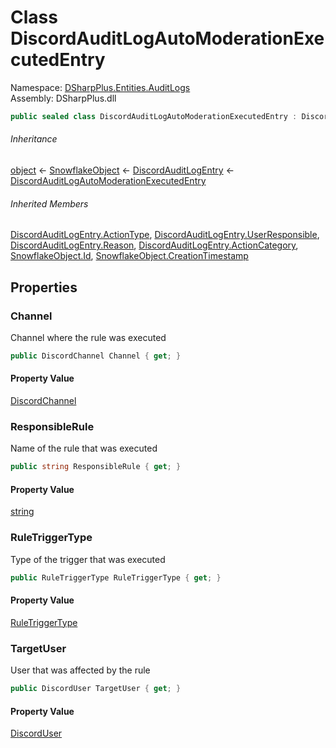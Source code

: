 # Class DiscordAuditLogAutoModerationExecutedEntry

Namespace: [DSharpPlus.Entities.AuditLogs](DSharpPlus.Entities.AuditLogs.md)  
Assembly: DSharpPlus.dll

```csharp
public sealed class DiscordAuditLogAutoModerationExecutedEntry : DiscordAuditLogEntry
```

###### Inheritance

[object](https://learn.microsoft.com/dotnet/api/system.object) ← 
[SnowflakeObject](DSharpPlus.Entities.SnowflakeObject.md) ← 
[DiscordAuditLogEntry](DSharpPlus.Entities.AuditLogs.DiscordAuditLogEntry.md) ← 
[DiscordAuditLogAutoModerationExecutedEntry](DSharpPlus.Entities.AuditLogs.DiscordAuditLogAutoModerationExecutedEntry.md)

###### Inherited Members

[DiscordAuditLogEntry.ActionType](DSharpPlus.Entities.AuditLogs.DiscordAuditLogEntry.md\#DSharpPlus\_Entities\_AuditLogs\_DiscordAuditLogEntry\_ActionType), 
[DiscordAuditLogEntry.UserResponsible](DSharpPlus.Entities.AuditLogs.DiscordAuditLogEntry.md\#DSharpPlus\_Entities\_AuditLogs\_DiscordAuditLogEntry\_UserResponsible), 
[DiscordAuditLogEntry.Reason](DSharpPlus.Entities.AuditLogs.DiscordAuditLogEntry.md\#DSharpPlus\_Entities\_AuditLogs\_DiscordAuditLogEntry\_Reason), 
[DiscordAuditLogEntry.ActionCategory](DSharpPlus.Entities.AuditLogs.DiscordAuditLogEntry.md\#DSharpPlus\_Entities\_AuditLogs\_DiscordAuditLogEntry\_ActionCategory), 
[SnowflakeObject.Id](DSharpPlus.Entities.SnowflakeObject.md\#DSharpPlus\_Entities\_SnowflakeObject\_Id), 
[SnowflakeObject.CreationTimestamp](DSharpPlus.Entities.SnowflakeObject.md\#DSharpPlus\_Entities\_SnowflakeObject\_CreationTimestamp)

## Properties

### <a id="DSharpPlus_Entities_AuditLogs_DiscordAuditLogAutoModerationExecutedEntry_Channel"></a>Channel

Channel where the rule was executed

```csharp
public DiscordChannel Channel { get; }
```

#### Property Value

[DiscordChannel](DSharpPlus.Entities.DiscordChannel.md)

### <a id="DSharpPlus_Entities_AuditLogs_DiscordAuditLogAutoModerationExecutedEntry_ResponsibleRule"></a>ResponsibleRule

Name of the rule that was executed

```csharp
public string ResponsibleRule { get; }
```

#### Property Value

[string](https://learn.microsoft.com/dotnet/api/system.string)

### <a id="DSharpPlus_Entities_AuditLogs_DiscordAuditLogAutoModerationExecutedEntry_RuleTriggerType"></a>RuleTriggerType

Type of the trigger that was executed

```csharp
public RuleTriggerType RuleTriggerType { get; }
```

#### Property Value

[RuleTriggerType](DSharpPlus.Enums.RuleTriggerType.md)

### <a id="DSharpPlus_Entities_AuditLogs_DiscordAuditLogAutoModerationExecutedEntry_TargetUser"></a>TargetUser

User that was affected by the rule

```csharp
public DiscordUser TargetUser { get; }
```

#### Property Value

[DiscordUser](DSharpPlus.Entities.DiscordUser.md)

